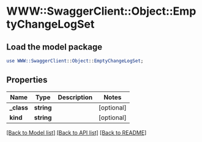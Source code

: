 # WWW::SwaggerClient::Object::EmptyChangeLogSet

## Load the model package
```perl
use WWW::SwaggerClient::Object::EmptyChangeLogSet;
```

## Properties
Name | Type | Description | Notes
------------ | ------------- | ------------- | -------------
**_class** | **string** |  | [optional] 
**kind** | **string** |  | [optional] 

[[Back to Model list]](../README.md#documentation-for-models) [[Back to API list]](../README.md#documentation-for-api-endpoints) [[Back to README]](../README.md)



